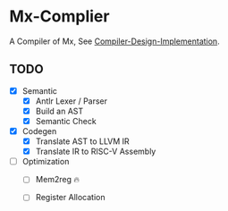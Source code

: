 # Mx-Complier

A Compiler of Mx, See [Compiler-Design-Implementation](https://github.com/ACMClassCourses/Compiler-Design-Implementation). 

## TODO

- [x] Semantic
    - [x] Antlr Lexer / Parser
    - [x] Build an AST
    - [x] Semantic Check
- [x] Codegen
    - [x] Translate AST to LLVM IR 
    - [x] Translate IR to RISC-V Assembly 
- [ ] Optimization
    - [ ] Mem2reg 🔥
    - [ ] Register Allocation

